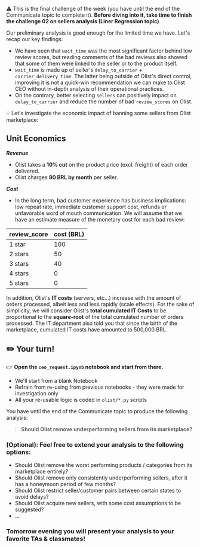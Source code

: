 ⚠️ This is the final challenge of the week (you have until the end of the Communicate topic to complete it).
**Before diving into it, take time to finish the challenge 02 on sellers analysis (Liner Regression topic)**.


Our preliminary analysis is good enough for the limited time we have. Let's recap our key findings:
- We have seen that `wait_time` was the most significant factor behind low review scores, but reading comments of the bad reviews also showed that some of them were linked to the seller or to the product itself.
- `wait_time` is made up of seller's `delay_to_carrier` + `carrier_delivery_time`. The latter being outside of Olist's direct control, improving it is not a quick-win recommendation we can make to Olist CEO without in-depth analysis of their operational practices.
- On the contrary, better selecting `sellers` can positively impact on `delay_to_carrier` and reduce the number of bad `review_scores` on Olist.

💡 Let's investigate the economic impact of banning some sellers from Olist marketplace:

## Unit Economics

***Revenue***

- Olist takes a **10% cut** on the product price (excl. freight) of each order delivered.
- Olist charges **80 BRL by month** per seller.

***Cost***

- In the long term, bad customer experience has business implications: low repeat rate, immediate customer support cost, refunds or unfavorable word of mouth communication. We will assume that we have an estimate measure of the monetary cost for each bad review:

review_score|cost (BRL)
---|---
1 star|100
2 stars|50
3 stars|40
4 stars|0
5 stars|0

In addition, Olist's **IT costs** (servers, etc...) increase with the amount of orders processed, albeit less and less rapidly (scale effects).
For the sake of simplicity, we will consider Olist's **total cumulated IT Costs** to be proportional to the **square-root** of the total cumulated number of orders processed.
The IT department also told you that since the birth of the marketplace, cumulated IT costs have amounted to 500,000 BRL.

## ✏️ Your turn!

👉 **Open the `ceo_request.ipynb` notebook and start from there.**

- We'll start from a blank Notebook
- Refrain from re-using from previous notebooks - they were made for investigation only
- All your re-usable logic is coded in `olist/*.py` scripts

You have until the end of the Communicate topic to produce the following analysis:

> **Should Olist remove underperforming sellers from its marketplace?**

### (Optional): Feel free to extend your analysis to the following options:

- Should Olist remove the worst performing products / categories from its marketplace entirely?
- Should Olist remove only consistently underperforming sellers, after it has a honeymoon period of few months?
- Should Olist restrict seller/customer pairs between certain states to avoid delays?
- Should Olist acquire new sellers, with some cost assumptions to be suggested?
- ...

### Tomorrow evening you will present your analysis to your favorite TAs & classmates!
